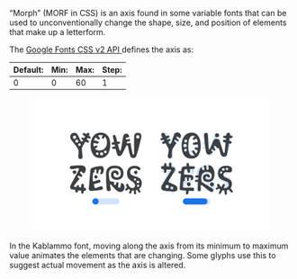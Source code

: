 “Morph” (MORF in CSS) is an axis found in some variable fonts that can be used to unconventionally change the shape, size, and position of elements that make up a letterform. 

The [Google Fonts CSS v2 API ](https://developers.google.com/fonts/docs/css2) defines the axis as:

| Default: | Min: | Max: | Step: |
| --- | --- | --- | --- |
| 0 | 0 | 60 | 1 |

<figure>

![An image showing two type specimens, each with an axis slider underneath. The specimen on the left shows the effects of the axis’ lowest value. The specimen on the right shows the effects of the axis’ highest value.](images/thumbnail.svg)

</figure>

In the Kablammo font, moving along the axis from its minimum to maximum value animates the elements that are changing. Some glyphs use this to suggest actual movement as the axis is altered.